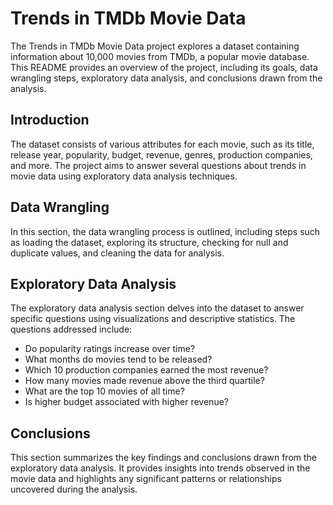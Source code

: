 
# Trends in TMDb Movie Data

The Trends in TMDb Movie Data project explores a dataset containing information about 10,000 movies from TMDb, a popular movie database. This README provides an overview of the project, including its goals, data wrangling steps, exploratory data analysis, and conclusions drawn from the analysis.

## Introduction
The dataset consists of various attributes for each movie, such as its title, release year, popularity, budget, revenue, genres, production companies, and more. The project aims to answer several questions about trends in movie data using exploratory data analysis techniques.

## Data Wrangling
In this section, the data wrangling process is outlined, including steps such as loading the dataset, exploring its structure, checking for null and duplicate values, and cleaning the data for analysis.

## Exploratory Data Analysis
The exploratory data analysis section delves into the dataset to answer specific questions using visualizations and descriptive statistics. The questions addressed include:

* Do popularity ratings increase over time?
* What months do movies tend to be released?
* Which 10 production companies earned the most revenue?
* How many movies made revenue above the third quartile?
* What are the top 10 movies of all time?
* Is higher budget associated with higher revenue?

## Conclusions
This section summarizes the key findings and conclusions drawn from the exploratory data analysis. It provides insights into trends observed in the movie data and highlights any significant patterns or relationships uncovered during the analysis.

